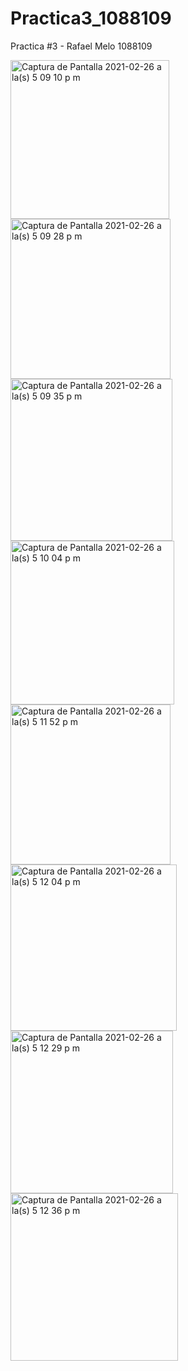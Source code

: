 # Practica3_1088109
Practica #3 -  Rafael Melo 1088109

<img width="254" alt="Captura de Pantalla 2021-02-26 a la(s) 5 09 10 p  m" src="https://user-images.githubusercontent.com/49174284/109366952-260aae00-786b-11eb-82ac-4643d3b2a2e4.png">
<img width="256" alt="Captura de Pantalla 2021-02-26 a la(s) 5 09 28 p  m" src="https://user-images.githubusercontent.com/49174284/109366954-26a34480-786b-11eb-97d5-f09762be5b57.png">
<img width="259" alt="Captura de Pantalla 2021-02-26 a la(s) 5 09 35 p  m" src="https://user-images.githubusercontent.com/49174284/109366955-273bdb00-786b-11eb-969f-7e257ae5840c.png">
<img width="262" alt="Captura de Pantalla 2021-02-26 a la(s) 5 10 04 p  m" src="https://user-images.githubusercontent.com/49174284/109366956-273bdb00-786b-11eb-8c2e-ca5ed51062e7.png">
<img width="256" alt="Captura de Pantalla 2021-02-26 a la(s) 5 11 52 p  m" src="https://user-images.githubusercontent.com/49174284/109366957-273bdb00-786b-11eb-819b-241d3906cf44.png">
<img width="266" alt="Captura de Pantalla 2021-02-26 a la(s) 5 12 04 p  m" src="https://user-images.githubusercontent.com/49174284/109366959-27d47180-786b-11eb-913a-1cbd184f4d89.png">
<img width="260" alt="Captura de Pantalla 2021-02-26 a la(s) 5 12 29 p  m" src="https://user-images.githubusercontent.com/49174284/109366961-27d47180-786b-11eb-9b27-f333b174d674.png">
<img width="268" alt="Captura de Pantalla 2021-02-26 a la(s) 5 12 36 p  m" src="https://user-images.githubusercontent.com/49174284/109366962-286d0800-786b-11eb-9381-bf695d9547f2.png">

